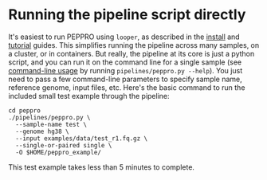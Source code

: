 # Running the pipeline script directly

It's easiest to run PEPPRO using `looper`, as described in the [install](install.md) and [tutorial](tutorial.md) guides. This simplifies running the pipeline across many samples, on a cluster, or in containers. But really, the pipeline at its core is just a python script, and you can run it on the command line for a single sample (see [command-line usage](usage.md) by running `pipelines/peppro.py --help`). You just need to pass a few command-line parameters to specify sample name, reference genome, input files, etc. Here's the basic command to run the included small test example through the pipeline:

```console
cd peppro
./pipelines/peppro.py \
  --sample-name test \
  --genome hg38 \
  --input examples/data/test_r1.fq.gz \
  --single-or-paired single \
  -O $HOME/peppro_example/
```

This test example takes less than 5 minutes to complete.

